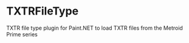 # TXTRFileType
TXTR file type plugin for Paint.NET to load TXTR files from the Metroid Prime series
